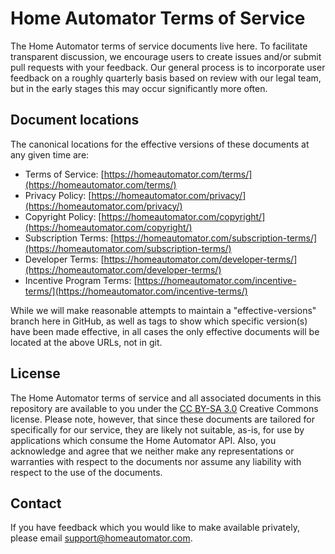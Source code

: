 # Home Automator Terms of Service

The Home Automator terms of service documents live here. To facilitate transparent discussion, we encourage users to create issues and/or
submit pull requests with your feedback. Our general process is to incorporate user feedback on a roughly quarterly basis based on
review with our legal team, but in the early stages this may occur significantly more often.

## Document locations

The canonical locations for the effective versions of these documents at any given time are:

* Terms of Service: [https://homeautomator.com/terms/](https://homeautomator.com/terms/)
* Privacy Policy: [https://homeautomator.com/privacy/](https://homeautomator.com/privacy/)
* Copyright Policy: [https://homeautomator.com/copyright/](https://homeautomator.com/copyright/)
* Subscription Terms: [https://homeautomator.com/subscription-terms/](https://homeautomator.com/subscription-terms/)
* Developer Terms: [https://homeautomator.com/developer-terms/](https://homeautomator.com/developer-terms/)
* Incentive Program Terms: [https://homeautomator.com/incentive-terms/](https://homeautomator.com/incentive-terms/)

While we will make reasonable attempts to maintain a "effective-versions" branch here in GitHub, as well as tags to show which specific version(s) have been made effective, in all cases the only effective documents will be located at the above URLs, not in git.

## License

The Home Automator terms of service and all associated documents in this repository are available to you under the [CC BY-SA 3.0](http://creativecommons.org/licenses/by-sa/3.0/) Creative Commons license. Please note, however, that since these documents are tailored for specifically for our service, they are likely not suitable, as-is, for use by applications which consume the Home Automator API. Also, you acknowledge and agree that we neither make any representations or warranties with respect to the documents nor assume any liability with respect to the use of the documents.

## Contact

If you have feedback which you would like to make available privately, please email support@homeautomator.com.
